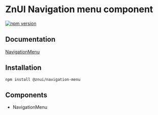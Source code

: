 # ZnUI Navigation menu component
[![npm version](https://badge.fury.io/js/@znui%2Fnavigation-menu.svg)](https://badge.fury.io/js/@znui%2Fnavigation-menu)

## Documentation
[NavigationMenu](https://ui.zation.ru/#/components/NavigationMenu)

## Installation

```
npm install @znui/navigation-menu
```

## Components
- NavigationMenu

